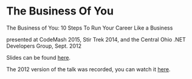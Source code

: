 The Business Of You
===================

The Business of You: 10 Steps To Run Your Career Like a Business

presented at CodeMash 2015, Stir Trek 2014, and the Central Ohio .NET Developers Group, Sept. 2012

Slides can be found [here](https://github.com/JonKruger/the-business-of-you/blob/master/The%20Business%20of%20You.pdf).

The 2012 version of the talk was recorded, you can watch it [here](http://youtu.be/4WD-Nag6B8s).
